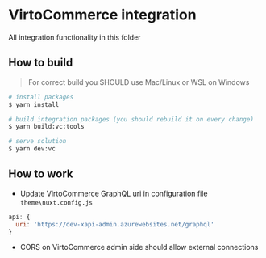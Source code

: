 ﻿# VirtoCommerce integration

All integration functionality in this folder

## How to build
> For correct build you SHOULD use Mac/Linux or WSL on Windows  

```bash
# install packages
$ yarn install

# build integration packages (you should rebuild it on every change)
$ yarn build:vc:tools

# serve solution
$ yarn dev:vc
```

## How to work
* Update VirtoCommerce GraphQL uri in configuration file `theme\nuxt.config.js`
```javascript
api: {
  uri: 'https://dev-xapi-admin.azurewebsites.net/graphql'
}
```
* CORS on VirtoCommerce admin side should allow external connections   
